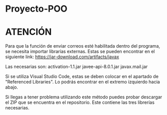 # Proyecto-POO
# ATENCIÓN
Para que la función de enviar correos esté habilitada dentro del programa, se necesita importar librarías externas.
Estas se pueden encontrar en el siguiente link: https://jar-download.com/artifacts/javax

Las necesarias son:
activation-1.1.jar
javee-api-8.0.1.jar
javax.mail.jar

Si se utiliza Visual Studio Code, estas se deben colocar en el apartado de "Referenced Libraries".
Lo podrás encontrar en el extremo izquierdo hacia abajo.

Si llegas a tener problema utilizando este método puedes probar descargar el ZIP que se encuentra en el repositorio.
Este contiene las tres librerías necesarias.
